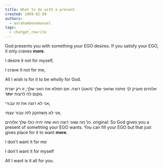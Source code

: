 ```yaml
---
title: What to do with a present
created: 2009-02-09
authors:
  - avrahambenemanuel
tags:
  - chatgpt_rewrite
---
```

God presents you with something your EGO desires. If you satisfy your EGO, it only craves **more**.

I desire it not for myself,

I crave it not for me,

All I wish is for it to be wholly for God.


אלוהים מעניק לך מתנה שהאני שלך (האגו) רוצה. אם תמלא את האני שלך, זו רק יוצרת מקום לה לרצות **יותר**.

אני לא רוצה את זה עבורי,

אני לא משתוקק לזה עבור עצמי,

כל מה שאני רוצה הוא שזה יהיה כולו שלך אלוהים.
original:
So God gives you a present of something your EGO wants. You can fill your EGO but that just gives place for it to want **more**.

I don't want it for me

I don't want it for myself

All I want is it all for you.
